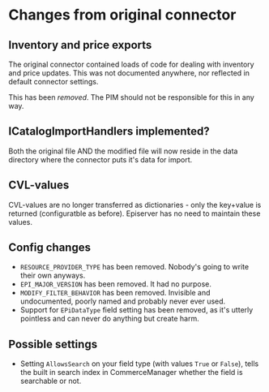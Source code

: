 # Changes from original connector

## Inventory and price exports

The original connector contained loads of code for dealing with inventory and price updates. This was not documented anywhere, nor reflected in default connector settings.

This has been *removed*. The PIM should not be responsible for this in any way. 

## ICatalogImportHandlers implemented?

Both the original file AND the modified file will now reside in the data directory where the connector puts it's data for import.

## CVL-values

CVL-values are no longer transferred as dictionaries - only the key+value is returned (configuratble as before). Episerver has no need to maintain these values.

## Config changes

- `RESOURCE_PROVIDER_TYPE` has been removed. Nobody's going to write their own anyways.
- `EPI_MAJOR_VERSION` has been removed. It had no purpose.
- `MODIFY_FILTER_BEHAVIOR` has been removed. Invisible and undocumented, poorly named and probably never ever used.
- Support for `EPiDataType` field setting has been removed, as it's utterly pointless and can never do anything but create harm.

## Possible settings

- Setting `AllowsSearch` on your field type (with values `True` or `False`), tells the built in search index in CommerceManager whether the field is searchable or not.